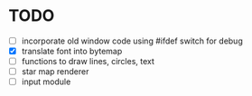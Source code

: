 # TODO

- [ ] incorporate old window code using #ifdef switch for debug
- [x] translate font into bytemap
- [ ] functions to draw lines, circles, text
- [ ] star map renderer
- [ ] input module